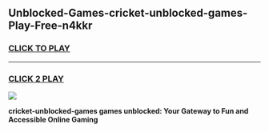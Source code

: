 
## Unblocked-Games-cricket-unblocked-games-Play-Free-n4kkr
<h3>
<a href="https://premium76.site?title=cricket-unblocked-games&ref=18A1">CLICK TO PLAY</a></h3>
<hr>

<h3>
<a href="https://premium76.site?title=cricket-unblocked-games&ref=18A1">CLICK 2 PLAY</a>
  
</h3>

<a href="https://premium76.site?title=cricket-unblocked-games&ref=18A1"><img src="https://clearcache.store/games.png"></a>


**cricket-unblocked-games games unblocked: Your Gateway to Fun and Accessible Online Gaming**
